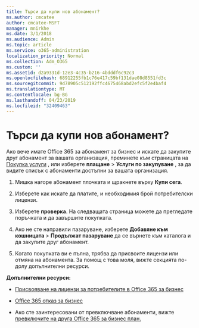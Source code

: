 ```yaml
---
title: Търси да купи нов абонамент?
ms.author: cmcatee
author: cmcatee-MSFT
manager: mnirkhe
ms.date: 3/1/2018
ms.audience: Admin
ms.topic: article
ms.service: o365-administration
localization_priority: Normal
ms.collection: Adm_O365
ms.custom: ''
ms.assetid: d2a9331d-12e3-4c35-b216-4bdddf6c92c3
ms.openlocfilehash: 68912255fb1c76e417c59bf131dae08d8551fd3c
ms.sourcegitcommit: 9d78905c512192ffc4675468abd2efc5f2e4baf4
ms.translationtype: MT
ms.contentlocale: bg-BG
ms.lasthandoff: 04/23/2019
ms.locfileid: "32409463"
---
```

# <a name="looking-to-buy-a-new-subscription"></a>Търси да купи нов абонамент?

Ако вече имате Office 365 за абонамент за бизнес и искате да закупите друг абонамент за вашата организация, преминете към страницата на [Покупка услуги](https://go.microsoft.com/fwlink/p/?linkid=868433) , или изберете **плащане** \> **Услуги по закупуване** , за да видите списък с абонаменти достъпни за вашата организация. 
  
1. Мишка нагоре абонамент плочката и щракнете върху **Купи сега**.
    
2. Изберете как искате да платите, и необходимия брой потребителски лицензи.
    
3. Изберете **проверка**. На следващата страница можете да прегледате поръчката и да завършите покупката.
    
4. Ако не сте направили пазаруване, изберете **Добавяне към кошницата** \> **Продължат пазаруване** да се върнете към каталога и да закупите друг абонамент. 
    
5. Когато покупката ви е пълна, трябва да присвоите лицензи или отмяна на абонамента. За помощ с това моля, вижте секцията по-долу допълнителни ресурси.
    
 **Допълнителни ресурси:**
  
- [Присвояване на лицензи за потребителите в Office 365 за бизнес](https://support.office.com/article/997596b5-4173-4627-b915-36abac6786dc)
    
- [Office 365 отказ за бизнес](https://support.office.com/article/b1bc0bef-4608-4601-813a-cdd9f746709a)
    
- Ако сте заинтересовани от превключване абонаменти, вижте [превключите на друга Office 365 за бизнес план.](https://support.office.com/article/73318661-8f33-478b-bcc7-fb8d69dbb22a)
    

